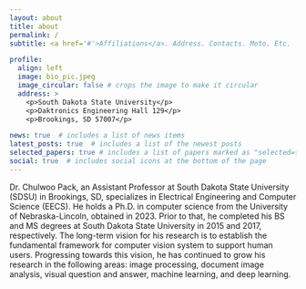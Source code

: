 ```yaml
---
layout: about
title: about
permalink: /
subtitle: <a href='#'>Affiliations</a>. Address. Contacts. Moto. Etc.

profile:
  align: left
  image: bio_pic.jpeg
  image_circular: false # crops the image to make it circular
  address: >
    <p>South Dakota State University</p>
    <p>Daktronics Engineering Hall 129</p>
    <p>Brookings, SD 57007</p>

news: true  # includes a list of news items
latest_posts: true  # includes a list of the newest posts
selected_papers: true # includes a list of papers marked as "selected={true}"
social: true  # includes social icons at the bottom of the page
---
```


Dr. Chulwoo Pack, an Assistant Professor at South Dakota State University (SDSU) in Brookings, SD, specializes in Electrical Engineering and Computer Science (EECS). He holds a Ph.D. in computer science from the University of Nebraska-Lincoln, obtained in 2023. Prior to that, he completed his BS and MS degrees at South Dakota State University in 2015 and 2017, respectively. The long-term vision for his research is to establish the fundamental framework for computer vision system to support human users. Progressing towards this vision, he has continued to grow his research in the following areas: image processing, document image analysis, visual question and answer, machine learning, and deep learning.


<!--- 
Write your biography here. Tell the world about yourself. Link to your favorite [subreddit](http://reddit.com). You can put a picture in, too. The code is already in, just name your picture `prof_pic.jpg` and put it in the `img/` folder.

Put your address / P.O. box / other info right below your picture. You can also disable any of these elements by editing `profile` property of the YAML header of your `_pages/about.md`. Edit `_bibliography/papers.bib` and Jekyll will render your [publications page](/al-folio/publications/) automatically.

Link to your social media connections, too. This theme is set up to use [Font Awesome icons](http://fortawesome.github.io/Font-Awesome/) and [Academicons](https://jpswalsh.github.io/academicons/), like the ones below. Add your Facebook, Twitter, LinkedIn, Google Scholar, or just disable all of them.
--->